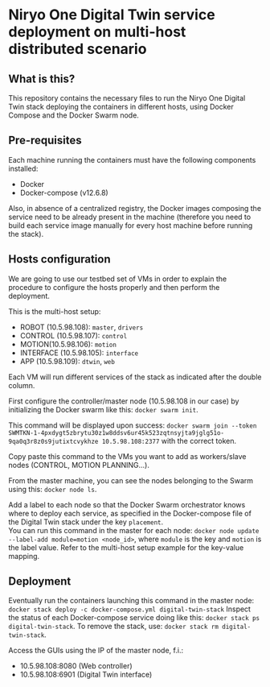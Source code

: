 # Niryo One Digital Twin service deployment on multi-host distributed scenario

## What is this?

This repository contains the necessary files to run the Niryo One Digital Twin stack deploying the containers in different hosts, using Docker Compose and the Docker Swarm node. 

## Pre-requisites

Each machine running the containers must have the following components installed: 
* Docker
* Docker-compose (v12.6.8)

Also, in absence of a centralized registry, the Docker images composing the service need to be already present in the machine (therefore you need to build each service image manually for every host machine before running the stack). 

## Hosts configuration

We are going to use our testbed set of VMs in order to explain the procedure to configure the hosts properly and then perform the deployment. 

This is the multi-host setup: 
* ROBOT (10.5.98.108): `master`, `drivers`
* CONTROL (10.5.98.107): `control`
* MOTION(10.5.98.106): `motion`
* INTERFACE (10.5.98.105): `interface`
* APP (10.5.98.109): `dtwin`, `web`

Each VM will run different services of the stack as indicated after the double column.  

First configure the controller/master node (10.5.98.108 in our case) by initializing the Docker swarm like this: `docker swarm init`. 

This command will be displayed upon success: `docker swarm join --token SWMTKN-1-4pxdygt5zbrytu30z1w8ddsv6ur45k523zqtnsyjta9jglg51o-9qa0q3r8z0s9jutixtcvykhze 10.5.98.108:2377` with the correct token.

Copy paste this command to the VMs you want to add as workers/slave nodes (CONTROL, MOTION PLANNING...). 

From the master machine, you can see the nodes belonging to the Swarm using this: `docker node ls`.

Add a label to each node so that the Docker Swarm orchestrator knows where to deploy each service, as specified in the Docker-compose file of the Digital Twin stack under the key `placement`.  
You can run this command in the master for each node: `docker node update --label-add module=motion <node_id>`, where `module` is the key and `motion` is the label value. Refer to the multi-host setup example for the key-value mapping.

## Deployment

Eventually run the containers launching this command in the master node: 
`docker stack deploy -c docker-compose.yml digital-twin-stack`
Inspect the status of each Docker-compose service doing like this: 
`docker stack ps digital-twin-stack`.
To remove the stack, use: 
`docker stack rm digital-twin-stack`.

Access the GUIs using the IP of the master node, f.i.:
* 10.5.98.108:8080 (Web controller)
* 10.5.98.108:6901 (Digital Twin interface)




